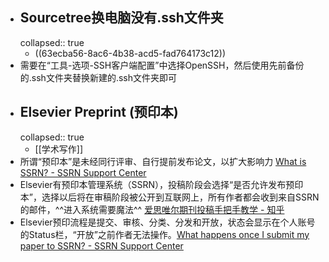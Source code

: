 - ## Sourcetree换电脑没有.ssh文件夹
  collapsed:: true
	- ((63ecba56-8ac6-4b38-acd5-fad764173c12))
- 需要在“工具-选项-SSH客户端配置”中选择OpenSSH，然后使用先前备份的.ssh文件夹替换新建的.ssh文件夹即可
- ## Elsevier Preprint (预印本)
  collapsed:: true
	- [[学术写作]]
- 所谓“预印本”是未经同行评审、自行提前发布论文，以扩大影响力 [What is SSRN? - SSRN Support Center](https://service.elsevier.com/app/answers/detail/a_id/34348/supporthub/ssrn/p/16539/)
- Elsevier有预印本管理系统（SSRN），投稿阶段会选择“是否允许发布预印本”，选择以后将在审稿阶段被公开到互联网上，所有作者都会收到来自SSRN的邮件，^^进入系统需要魔法^^ [爱思唯尔期刊投稿手把手教学 - 知乎](https://zhuanlan.zhihu.com/p/558694898)
- Elsevier预印流程是提交、审核、分类、分发和开放，状态会显示在个人账号的Status栏，“开放”之前作者无法操作。[What happens once I submit my paper to SSRN? - SSRN Support Center](https://service.elsevier.com/app/answers/detail/a_id/34382/kw/DISTRIBUTED+/supporthub/ssrn/related/1/)